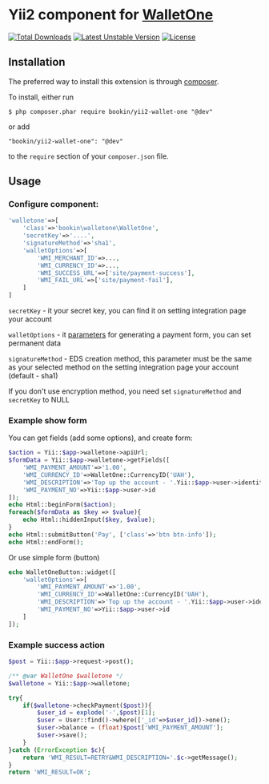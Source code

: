 Yii2 component for [WalletOne](https://www.walletone.com/)
============================

[![Total Downloads](https://poser.pugx.org/bookin/yii2-wallet-one/downloads)](https://packagist.org/packages/bookin/yii2-wallet-one)
[![Latest Unstable Version](https://poser.pugx.org/bookin/yii2-wallet-one/v/unstable)](https://packagist.org/packages/bookin/yii2-wallet-one)
[![License](https://poser.pugx.org/bookin/yii2-wallet-one/license)](https://packagist.org/packages/bookin/yii2-wallet-one)

## Installation

The preferred way to install this extension is through [composer](http://getcomposer.org/download/). 

To install, either run

```
$ php composer.phar require bookin/yii2-wallet-one "@dev"
```

or add

```
"bookin/yii2-wallet-one": "@dev"
```

to the ```require``` section of your `composer.json` file.


## Usage

### Configure component:

```php
'walletone'=>[
    'class'=>'bookin\walletone\WalletOne',
    'secretKey'=>'....',
    'signatureMethod'=>'sha1',
    'walletOptions'=>[
        'WMI_MERCHANT_ID'=>...,
        'WMI_CURRENCY_ID'=>...,
        'WMI_SUCCESS_URL'=>['site/payment-success'],
        'WMI_FAIL_URL'=>['site/payment-fail'],
    ]
]
```

```secretKey``` - it your secret key, you can find it on setting integration page your account

```walletOptions``` - it [parameters](https://www.walletone.com/merchant/documentation/#step2) for generating a payment form, you can set permanent data

```signatureMethod``` - EDS creation method, this parameter must be the same as your selected method on the setting integration page your account (default - sha1)

If you don't use encryption method, you need set ```signatureMethod``` and ```secretKey``` to NULL

### Example show form

You can get fields (add some options), and create form:

```php
$action = Yii::$app->walletone->apiUrl;
$formData = Yii::$app->walletone->getFields([
    'WMI_PAYMENT_AMOUNT'=>'1.00',
    'WMI_CURRENCY_ID'=>WalletOne::CurrencyID('UAH'),
    'WMI_DESCRIPTION'=>'Top up the account - '.Yii::$app->user->identity->username,
    'WMI_PAYMENT_NO'=>Yii::$app->user->id
]);
echo Html::beginForm($action);
foreach($formData as $key => $value){
    echo Html::hiddenInput($key, $value);
}
echo Html::submitButton('Pay', ['class'=>'btn btn-info']);
echo Html::endForm();
```

Or use simple form (button)

```php
echo WalletOneButton::widget([
    'walletOptions'=>[
        'WMI_PAYMENT_AMOUNT'=>'1.00',
        'WMI_CURRENCY_ID'=>WalletOne::CurrencyID('UAH'),
        'WMI_DESCRIPTION'=>'Top up the account - '.Yii::$app->user->identity->username,
        'WMI_PAYMENT_NO'=>Yii::$app->user->id
    ]
]);
```

### Example success action

```php
$post = Yii::$app->request->post();

/** @var WalletOne $walletone */
$walletone = Yii::$app->walletone;

try{
    if($walletone->checkPayment($post)){
        $user_id = explode('-',$post)[1];
        $user = User::find()->where(['_id'=>$user_id])->one();
        $user->balance = (float)$post['WMI_PAYMENT_AMOUNT'];
        $user->save();
    }
}catch (ErrorException $c){
    return 'WMI_RESULT=RETRY&WMI_DESCRIPTION='.$c->getMessage();
}
return 'WMI_RESULT=OK';
```


